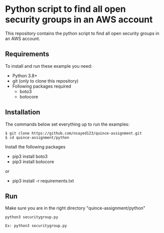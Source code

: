 # Python script to find all open security groups in an AWS account

This repository contains the python script to find all open security groups in an AWS account.

## Requirements

To install and run these example you need:
- Python 3.8+
- git (only to clone this repository)
- Following packages required
    - boto3
    - botocore

## Installation

The commands below set everything up to run the examples:
```
$ git clone https://github.com/nsayed123/quince-assignment.git
$ cd quince-assignment/python
```

Install the following packages

- pip3 install boto3
- pip3 install botocore

or

- pip3 install -r requirements.txt


## Run

Make sure you are in the right directory "quince-assignment/python"
```
python3 securitygroup.py

Ex: python3 securitygroup.py
```




